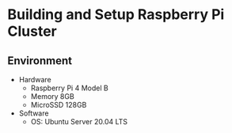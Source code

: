 # Building and Setup Raspberry Pi Cluster

## Environment
- Hardware
  - Raspberry Pi 4 Model B
  - Memory 8GB
  - MicroSSD 128GB
- Software
  - OS: Ubuntu Server 20.04 LTS
